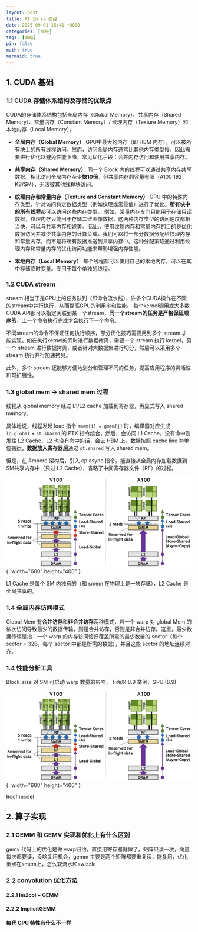 ```yaml
---
layout: post
title: AI Infra 面经
date: 2025-09-01 15:41 +0000
categories: [面经]
tags: [面经]
pin: false
math: true
mermaid: true
---
```


## 1. CUDA 基础
### 1.1 CUDA 存储体系结构及存储的优缺点
CUDA的存储体系结构包括全局内存（Global Memory）、共享内存（Shared Memory）、常量内存（Constant Memory）/ 纹理内存（Texture Memory）和本地内存（Local Memory）。

* **全局内存（Global Memory）**
GPU中最大的内存（即 HBM 内存），可以被所有块上的所有线程访问。然而，访问全局内存通常比其他内存类型慢，因此需要进行优化以避免性能下降，常见优化手段：合并内存访问和使用共享内存。

* **共享内存（Shared Memory）**
同一个 Block 内的线程可以通过共享内存共享数据。相比访问全局内存至少**快10倍**。但共享内存的容量有限（A100 192 KB/SM），无法被其他线程块访问。

* **纹理内存和常量内存（Texture and Constant Memory）**
GPU 中的特殊内存类型，针对访问特定数据类型（例如纹理或常量值）进行了优化。**所有块中的所有线程**都可以访问这些内存类型。
例如，常量内存专门只能用于存储只读数据，纹理内存只能用于存储二维图像数据，这两种内存类型的访问速度都相当快，可以与共享内存相媲美。
因此，使用纹理内存和常量内存的目的是优化数据访问并减少共享内存的计算负载。我们可以将一部分数据分配给纹理内存和常量内存，而不是将所有数据推送到共享内存中。这种分配策略通过利用纹理内存和常量内存的优化访问功能来帮助增强内存性能。

* **本地内存（Local Memory）**
每个线程都可以使用自己的本地内存，可以在其中存储临时变量。专用于每个单独的线程。

### 1.2 CUDA stream
stream 相当于是GPU上的任务队列（即命令流水线），许多个CUDA操作在不同的stream中并行执行，从而提高GPU的利用率和性能。
每个kernel调用或大多数CUDA API都可以指定关联到某一个stream，**同一个stream的任务是严格保证顺序的**，上一个命令执行完成才会执行下一个命令。

不同stream的命令不保证任何执行顺序，部分优化技巧需要用到多个 stream 才能实现。如在执行kernel的同时进行数据拷贝，需要一个 stream 执行 kernel，另一个 stream 进行数据拷贝，或者针对大数据集进行切分，然后可以采用多个stream 执行并行加速拷贝。

此外，多个 stream 还能够方便地划分和管理不同的任务，提高应用程序的灵活性和可扩展性。

### 1.3 global mem → shared mem 过程
线程从 global memory 经过 L1/L2 cache 加载到寄存器，再显式写入 shared memory。

具体地说，线程发起 load 指令 `smem[i] = gmem[j]` 时，编译器对应生成 `ld.global` + `st.shared` 的 PTX 指令组合，然后，会访问 L1 Cache，没有命中则发往 L2 Cache，L2 也没有命中的话，会去 HBM 上，数据按照 cache line 为单位搬运，**数据放入寄存器后**通过 `st.shared` 写入 shared mem。

但是，在 Ampere 架构后，引入 cp.async 指令，能直接从全局内存加载数据到SM共享内存中（只过 L2 Cache），省略了中间寄存器文件（RF）的过程。

![Desktop View](/assets/img/blog/CV/1756800421772.jpg){: width="600" height="400" }

L1 Cache 是每个 SM 内独有的（和 smem 在物理上是一块存储），L2 Cache 是全局共享的。

### 1.4 全局内存访问模式
Global Mem 有**合并访存**和**非合并访存**两种模式，若一个 warp 对 global Mem 的依次访问导致最少的数据传输，则是合并访存，否则是非合并访存。这里，最少数据传输是指：一个 warp 的内存访问恰好覆盖所需的最少数量的 sector（每个 sector = 32B，每个 sector 中都是所需的数据），并且这些 sector 的地址连续对齐。

### 1.4 性能分析工具
Block_size 对 SM 可启动 warp 数量的影响，下面以 8.9 举例，GPU (8.9)

![Desktop View](/assets/img/blog/CV/1756800421772.jpg){: width="600" height="400" }

Roof model 




## 2. 算子实现
### 2.1 GEMM 和 GEMV 实现和优化上有什么区别

gemv 代码上的优化是做 warp归约，直接用寄存器就做了，矩阵只读一次，向量每次都要读，没啥复用机会，gemm 主要是两个矩阵都要重复读，能复用，优化重点在smem上，怎么软流水和swizzle

### 2.2 convolution 优化方法
#### 2.2.1 Im2col + GEMM


#### 2.2.2 ImplicitGEMM

#### 每代 GPU 特性有什么不一样

